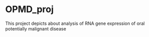 # OPMD_proj
This project depicts about analysis of RNA gene expression of oral potentially malignant disease
